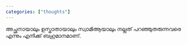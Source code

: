 ```yaml
---
categories: ["thoughts"]
---
```

അച്ഛനായാലും ഉസ്താതായാലും സ്വാമിആയാലും നല്ലത് പറഞ്ഞുതരുന്നവരെ എന്നും എനിക്ക് ബഹുമാനമാണ്.